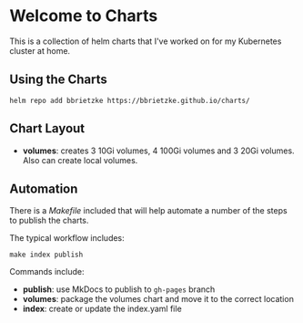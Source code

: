 # Welcome to Charts

This is a collection of helm charts that I've worked on for my Kubernetes cluster at home.

## Using the Charts

```
helm repo add bbrietzke https://bbrietzke.github.io/charts/
```

## Chart Layout
* __volumes__: creates 3 10Gi volumes, 4 100Gi volumes and 3 20Gi volumes.  Also can create local volumes.

## Automation
There is a _Makefile_ included that will help automate a number of the steps to publish the charts.

The typical workflow includes:

```
make index publish
```

Commands include:

* __publish__: use MkDocs to publish to `gh-pages` branch
* __volumes__: package the volumes chart and move it to the correct location
* __index__: create or update the index.yaml file



